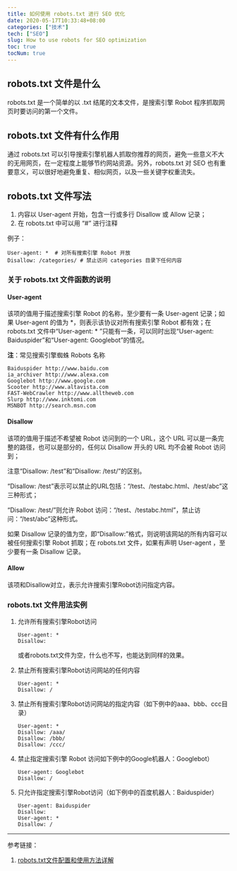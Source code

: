 ```yaml
---
title: 如何使用 robots.txt 进行 SEO 优化
date: 2020-05-17T10:33:48+08:00
categories: ["技术"]
tech: ["SEO"]
slug: How to use robots for SEO optimization
toc: true
tocNum: true
---
```


## robots.txt 文件是什么

robots.txt 是一个简单的以 .txt 结尾的文本文件，是搜索引擎 Robot 程序抓取网页时要访问的第一个文件。

## robots.txt 文件有什么作用

通过 robots.txt 可以引导搜索引擎机器人抓取你推荐的网页，避免一些意义不大的无用网页，在一定程度上能够节约网站资源。另外，robots.txt 对 SEO 也有重要意义，可以很好地避免重复、相似网页，以及一些关键字权重流失。

## robots.txt 文件写法

1. 内容以 User-agent 开始，包含一行或多行 Disallow 或 Allow 记录；
2. 在 robots.txt 中可以用 “#” 进行注释

例子：

```
User-agent: *  # 对所有搜索引擎 Robot 开放
Disallow: /categories/ # 禁止访问 categories 目录下任何内容
```

### 关于 robots.txt 文件函数的说明

#### User-agent

该项的值用于描述搜索引擎 Robot 的名称，至少要有一条 User-agent 记录；如果 User-agent 的值为 *，则表示该协议对所有搜索引擎 Robot 都有效；在 robots.txt 文件中“User-agent: * ”只能有一条，可以同时出现“User-agent: Baiduspider”和“User-agent: Googlebot”的情况。

**注**：常见搜索引擎蜘蛛 Robots 名称

```
Baiduspider http://www.baidu.com
ia_archiver http://www.alexa.com
Googlebot http://www.google.com
Scooter http://www.altavista.com
FAST-WebCrawler http://www.alltheweb.com
Slurp http://www.inktomi.com
MSNBOT http://search.msn.com
```

#### Disallow

该项的值用于描述不希望被 Robot 访问到的一个 URL，这个 URL 可以是一条完整的路径，也可以是部分的，任何以 Disallow 开头的 URL 均不会被 Robot 访问到；

注意“Disallow: /test”和“Disallow: /test/”的区别。

“Disallow: /test”表示可以禁止的URL包括：“/test、/testabc.html、/test/abc”这三种形式；

“Disallow: /test/”则允许 Robot 访问：“/test、/testabc.html”，禁止访问：“/test/abc”这种形式。

如果 Disallow 记录的值为空，即“Disallow:”格式，则说明该网站的所有内容可以被任何搜索引擎 Robot 抓取；在 robots.txt 文件，如果有声明 User-agent ，至少要有一条 Disallow 记录。

#### Allow

该项和Disallow对立，表示允许搜索引擎Robot访问指定内容。

### robots.txt 文件用法实例

1. 允许所有搜索引擎Robot访问

   ```
   User-agent: *
   Disallow:
   ```

   或者robots.txt文件为空，什么也不写，也能达到同样的效果。

2. 禁止所有搜索引擎Robot访问网站的任何内容

   ```
   User-agent: *
   Disallow: /
   ```

3. 禁止所有搜索引擎Robot访问网站的指定内容（如下例中的aaa、bbb、ccc目录）

   ```
   User-agent: *
   Disallow: /aaa/
   Disallow: /bbb/
   Disallow: /ccc/
   ```

4. 禁止指定搜索引擎 Robot 访问如下例中的Google机器人：Googlebot）

   ```
   User-agent: Googlebot
   Disallow: /
   ```

5. 只允许指定搜索引擎Robot访问（如下例中的百度机器人：Baiduspider）

   ```
   User-agent: Baiduspider
   Disallow:
   User-agent: *
   Disallow: /
   ```

---

参考链接：

1. [robots.txt文件配置和使用方法详解](https://www.cnblogs.com/Gbeniot/p/4088980.html)
